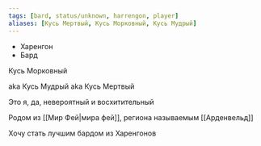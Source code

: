```yaml
---
tags: [bard, status/unknown, harrengon, player]
aliases: [Кусь Мертвый, Кусь Морковный, Кусь Мудрый]
---
```


- Харенгон
- Бард

Кусь Морковный

aka Кусь Мудрый aka Кусь Мертвый

Это я, да, невероятный и восхитительный

Родом из [[Мир Фей|мира фей]], региона называемым [[Арденвельд]]

Хочу стать лучшим бардом из Харенгонов
